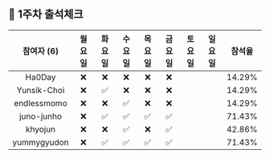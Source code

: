 ## :pushpin: 1주차 출석체크

| 참여자 (6) | 월요일 | 화요일 | 수요일 | 목요일 | 금요일 | 토요일 | 일요일 | 참석율 |
|:---:|:---:|:---:|:---:|:---:|:---:|:---:|:---:|:---:|
| Ha0Day |:x:|:x:|:x:|:x:|:x:| | | 14.29% |
| Yunsik-Choi |:x:|:white_check_mark:|:x:|:x:|:x:| | | 14.29% |
| endlessmomo |:x:|:x:|:white_check_mark:|:x:|:x:| | | 14.29% |
| juno-junho |:x:|:white_check_mark:|:white_check_mark:|:white_check_mark:|:white_check_mark:| | | 71.43% |
| khyojun |:x:|:x:|:white_check_mark:|:x:|:white_check_mark:| | | 42.86% |
| yummygyudon |:x:|:white_check_mark:|:white_check_mark:|:white_check_mark:|:white_check_mark:| | | 71.43% |
